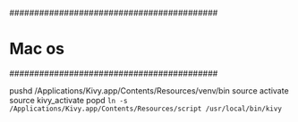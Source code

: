 
##########################################
# Mac os
##########################################

pushd /Applications/Kivy.app/Contents/Resources/venv/bin
source activate
source kivy_activate
popd
``ln -s /Applications/Kivy.app/Contents/Resources/script /usr/local/bin/kivy``

